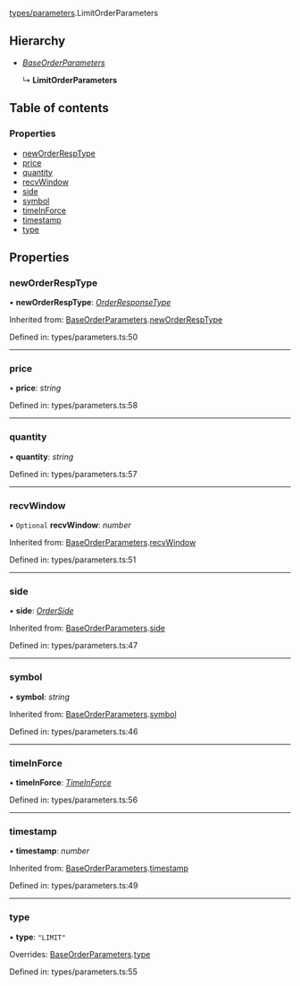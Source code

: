 [types/parameters](../modules/Module:-types/parameters).LimitOrderParameters

## Hierarchy

* [*BaseOrderParameters*](./Interface:-BaseOrderParameters)

  ↳ **LimitOrderParameters**

## Table of contents

### Properties

- [newOrderRespType](./Interface:-LimitOrderParameters#neworderresptype)
- [price](./Interface:-LimitOrderParameters#price)
- [quantity](./Interface:-LimitOrderParameters#quantity)
- [recvWindow](./Interface:-LimitOrderParameters#recvwindow)
- [side](./Interface:-LimitOrderParameters#side)
- [symbol](./Interface:-LimitOrderParameters#symbol)
- [timeInForce](./Interface:-LimitOrderParameters#timeinforce)
- [timestamp](./Interface:-LimitOrderParameters#timestamp)
- [type](./Interface:-LimitOrderParameters#type)

## Properties

### newOrderRespType

• **newOrderRespType**: [*OrderResponseType*](../modules/Module:-types/enums#orderresponsetype)

Inherited from: [BaseOrderParameters](./Interface:-BaseOrderParameters).[newOrderRespType](./Interface:-BaseOrderParameters#neworderresptype)

Defined in: types/parameters.ts:50

___

### price

• **price**: *string*

Defined in: types/parameters.ts:58

___

### quantity

• **quantity**: *string*

Defined in: types/parameters.ts:57

___

### recvWindow

• `Optional` **recvWindow**: *number*

Inherited from: [BaseOrderParameters](./Interface:-BaseOrderParameters).[recvWindow](./Interface:-BaseOrderParameters#recvwindow)

Defined in: types/parameters.ts:51

___

### side

• **side**: [*OrderSide*](../modules/Module:-types/enums#orderside)

Inherited from: [BaseOrderParameters](./Interface:-BaseOrderParameters).[side](./Interface:-BaseOrderParameters#side)

Defined in: types/parameters.ts:47

___

### symbol

• **symbol**: *string*

Inherited from: [BaseOrderParameters](./Interface:-BaseOrderParameters).[symbol](./Interface:-BaseOrderParameters#symbol)

Defined in: types/parameters.ts:46

___

### timeInForce

• **timeInForce**: [*TimeInForce*](../modules/Module:-types/enums#timeinforce)

Defined in: types/parameters.ts:56

___

### timestamp

• **timestamp**: *number*

Inherited from: [BaseOrderParameters](./Interface:-BaseOrderParameters).[timestamp](./Interface:-BaseOrderParameters#timestamp)

Defined in: types/parameters.ts:49

___

### type

• **type**: ``"LIMIT"``

Overrides: [BaseOrderParameters](./Interface:-BaseOrderParameters).[type](./Interface:-BaseOrderParameters#type)

Defined in: types/parameters.ts:55

